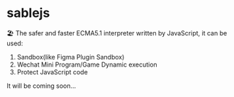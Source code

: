 # sablejs
🏖️ The safer and faster ECMA5.1 interpreter written by JavaScript, it can be used:
1. Sandbox(like Figma Plugin Sandbox)
2. Wechat Mini Program/Game Dynamic execution
3. Protect JavaScript code

It will be coming soon...
